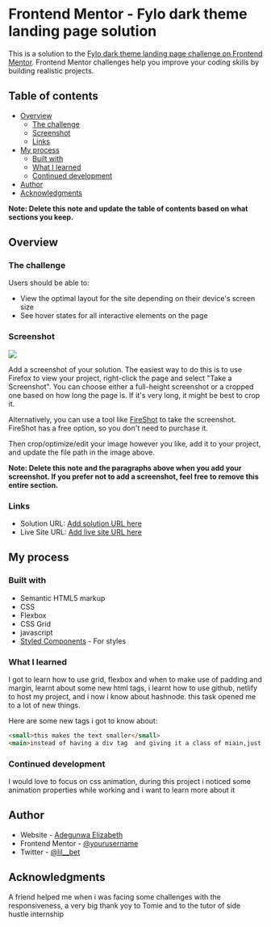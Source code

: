 # Frontend Mentor - Fylo dark theme landing page solution

This is a solution to the [Fylo dark theme landing page challenge on Frontend Mentor](https://www.frontendmentor.io/challenges/fylo-dark-theme-landing-page-5ca5f2d21e82137ec91a50fd). Frontend Mentor challenges help you improve your coding skills by building realistic projects. 

## Table of contents

- [Overview](#overview)
  - [The challenge](#the-challenge)
  - [Screenshot](#screenshot)
  - [Links](#links)
- [My process](#my-process)
  - [Built with](#built-with)
  - [What I learned](#what-i-learned)
  - [Continued development](#continued-development)
- [Author](#author)
- [Acknowledgments](#acknowledgments)

**Note: Delete this note and update the table of contents based on what sections you keep.**

## Overview

### The challenge

Users should be able to:

- View the optimal layout for the site depending on their device's screen size
- See hover states for all interactive elements on the page

### Screenshot

![](./screenshot.jpg)

Add a screenshot of your solution. The easiest way to do this is to use Firefox to view your project, right-click the page and select "Take a Screenshot". You can choose either a full-height screenshot or a cropped one based on how long the page is. If it's very long, it might be best to crop it.

Alternatively, you can use a tool like [FireShot](https://getfireshot.com/) to take the screenshot. FireShot has a free option, so you don't need to purchase it. 

Then crop/optimize/edit your image however you like, add it to your project, and update the file path in the image above.

**Note: Delete this note and the paragraphs above when you add your screenshot. If you prefer not to add a screenshot, feel free to remove this entire section.**

### Links

- Solution URL: [Add solution URL here](https://your-solution-url.com)
- Live Site URL: [Add live site URL here](https://your-live-site-url.com)

## My process

### Built with

- Semantic HTML5 markup
- CSS
- Flexbox
- CSS Grid
- javascript
- [Styled Components](https://styled-components.com/) - For styles


### What I learned


I got to learn how to use grid, flexbox and when to make use of padding and margin, learnt about some new html tags, i learnt how to use github, netlify to host my project, and i now i know about hashnode. this task opened me to a lot of new things.

Here are some new tags i got to know about:

```html
<small>this makes the text smaller</small>
<main>instead of having a div tag  and giving it a class of miain,just use main tag</main>
```

### Continued development


I would love to focus on css animation, during this project i noticed some animation properties while working and i want to learn more about it


## Author

- Website - [Adegunwa Elizabeth](https://www.your-site.com)
- Frontend Mentor - [@yourusername](https://www.frontendmentor.io/profile/yourusername)
- Twitter - [@lil__bet](https://www.twitter.com/lil__bet)


## Acknowledgments

A friend helped me when i was facing some challenges with the responsiveness, a very big thank yoy to Tomie and to the tutor of side hustle internship

